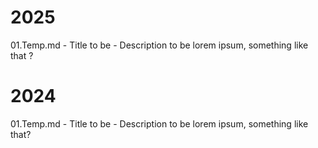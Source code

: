 # 2025

01.Temp.md - Title to be - Description to be lorem ipsum, something like that ?


# 2024

01.Temp.md - Title to be - Description to be lorem ipsum, something like that?